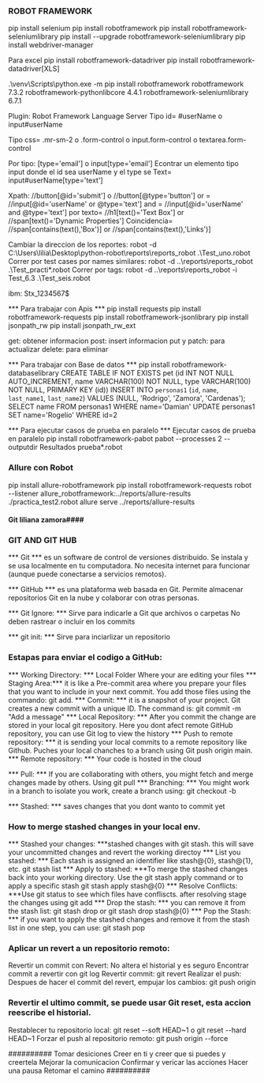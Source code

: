 ### ROBOT FRAMEWORK ###
pip install selenium
pip install robotframework
pip install robotframework-seleniumlibrary
pip install --upgrade robotframework-seleniumlibrary
pip install webdriver-manager

Para excel
pip install robotframework-datadriver
pip install robotframework-datadriver[XLS]

.\venv\Scripts\python.exe -m pip install robotframework
robotframework                 7.3.2
robotframework-pythonlibcore   4.4.1
robotframework-seleniumlibrary 6.7.1

Plugin: Robot Framework Language Server
Tipo id= #userName o input#userName

Tipo css= .mr-sm-2 o  .form-control o input.form-control o textarea.form-control

Por tipo: [type='email'] o input[type='email']
Econtrar un elemento tipo input donde el id sea userName y el type se Text= input#userName[type='text']

Xpath: //button[@id='submit'] o //button[@type='button']
or = //input[@id='userName' or @type='text']
and =  //input[@id='userName' and @type='text']
por texto= //h1[text()='Text Box'] or //span[text()='Dynamic Properties']
Coincidencia= //span[contains(text(),'Box')] or //span[contains(text(),'Links')]

Cambiar la direccion de los reportes:
robot -d C:\Users\lilia\Desktop\python-robot\reports\reports_robot .\Test_uno.robot
Correr por test cases por names similares: robot -d ..\reports\reports_robot  .\Test_practi*.robot
Correr por tags: robot -d ..\reports\reports_robot -i Test_6.3  .\Test_seis.robot

ibm: Stx_1234567$

*** Para trabajar con Apis ***
pip install requests
pip install robotframework-requests
pip install robotframework-jsonlibrary
pip install jsonpath_rw
pip install jsonpath_rw_ext

get: obtener informacion
post: insert informacion
put y patch: para actualizar
delete: para eliminar

*** Para trabajar con Base de datos ***
pip install robotframework-databaselibrary
CREATE TABLE IF NOT EXISTS pet (id INT NOT NULL AUTO_INCREMENT, name VARCHAR(100) NOT NULL, type VARCHAR(100) NOT NULL, PRIMARY KEY (id))
INSERT INTO `personas1` (`id`, `name`, `last_name1`, `last_name2`) VALUES (NULL, 'Rodrigo', 'Zamora', 'Cardenas');
SELECT name FROM personas1 WHERE name='Damian'
 UPDATE personas1 SET name='Rogelio' WHERE id=2

*** Para ejecutar casos de prueba en paralelo ***
Ejecutar casos de prueba en paralelo
pip install robotframework-pabot
pabot --processes 2 --outputdir Resultados prueba*.robot


### Allure con Robot
pip install allure-robotframework
pip install robotframework-requests
robot --listener allure_robotframework:../reports/allure-results ./practica_test2.robot
allure serve ../reports/allure-results


#### Git liliana zamora####
### GIT AND GIT HUB ###

*** Git *** es un software de control de versiones distribuido. Se instala y se usa localmente en tu computadora. No necesita internet para funcionar (aunque puede conectarse a servicios remotos).

*** GitHub *** es una plataforma web basada en Git. Permite almacenar repositorios Git en la nube y colaborar con otras personas.

*** Git Ignore: *** Sirve para indicarle a Git que archivos o carpetas No deben rastrear o incluir en los commits

*** git init: *** Sirve para inciarlizar un repositorio
### Estapas para enviar el codigo a GitHub: ###
*** Working Directory: *** Local Folder Where your are editing your files
*** Staging Area:***  it is like a Pre-commit area  where you prepare your files that you want to include in your next commit. You add those files using the commando: git add.
*** Commit: ***  it is a snapshot of your project. Git creates a new commit with a unique ID. The command is:  git commit -m "Add a message"
*** Local Repository: ***  After you commit the change are stored in your local git repository. Here you dont afect remote GitHub repository, you can use Git log to view the history
*** Push to remote repository: ***   it is sending  your local commits to a remote repository like Github. Puches your local chanches to a branch using Git push origin main.
*** Remote repository: ***  Your code is hosted in the cloud

*** Pull: *** If you are collaborating with others, you might fetch and merge changes made by others. Using git pull
*** Branching: *** You might work in a branch to isolate you work, create a branch using: git checkout -b <branch-name>

*** Stashed: *** saves changes that you dont wanto to commit yet

### How to merge stashed changes in your local env. ###
*** Stashed your changes: ***stashed changes with git stash. this will save your uncommitted changes and revert the working directoy
*** List you stashed: *** Each stash is assigned an identifier like stash@{0}, stash@{1}, etc. git stash list
*** Apply to stashed:  ***To merge the stashed changes back into your working directory. Use the git stash apply command or to apply a specific stash git stash apply stash@{0}
*** Resolve Conflicts: ***Use git status to see which files have confliscts. after resolving stage the changes using git add
*** Drop the stash: ***  you can remove it from the stash list:  git stash drop or git stash drop stash@{0}
*** Pop the Stash: *** if you want to apply the stashed changes and remove it from the stash list in one step, you can use: git stash pop

### Aplicar un revert a un repositorio remoto: ###
Revertir un commit con Revert: No altera el historial y es seguro
Encontrar commit a revertir con git log
Revertir commit: git revert <hash obtenido del git log>
Realizar el push: Despues de hacer el commit del revert, empujar los cambios: git push origin <nombre-de-tu-rama>

### Revertir el ultimo commit, se puede usar Git reset, esta accion reescribe el historial. ###
Restablecer tu repositorio local: git reset --soft HEAD~1 o git reset --hard HEAD~1
Forzar el push al repositorio remoto: git push origin <nombre-de-tu-rama> --force

########## 
Tomar desiciones
Creer en ti y creer que si puedes y creertela
Mejorar la comunicacion
Confirmar y vericar las acciones
Hacer una pausa
Retomar el camino
##########
